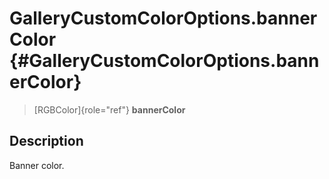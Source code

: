 GalleryCustomColorOptions.bannerColor {#GalleryCustomColorOptions.bannerColor}
=====================================

> [RGBColor]{role="ref"} **bannerColor**

Description
-----------

Banner color.

